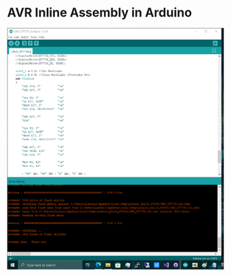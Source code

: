 # AVR Inline Assembly in Arduino

![screenshot](https://github.com/TheMindVirus/macropad/blob/archive/sketches/SeesawST7735/avr/screenshot.png)